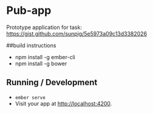 # Pub-app

Prototype application for task: https://gist.github.com/sunpig/5e5973a09c13d3382026

##build instructions 

* npm install -g ember-cli 
* npm install -g bower

## Running / Development

* `ember serve`
* Visit your app at [http://localhost:4200](http://localhost:4200).
